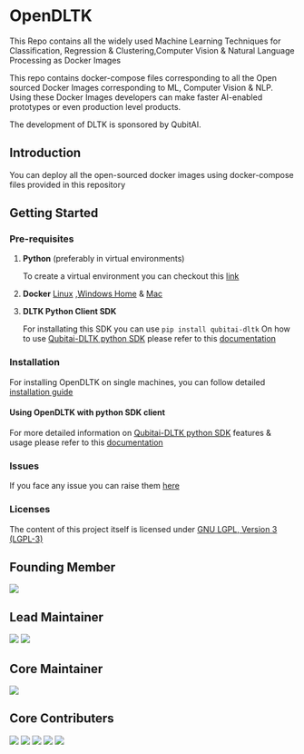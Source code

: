 # OpenDLTK


This Repo contains all the widely used Machine Learning Techniques for Classification, Regression & Clustering,Computer Vision & Natural Language Processing
as Docker Images

This repo contains docker-compose files corresponding to all the Open sourced Docker Images corresponding to ML, Computer Vision & NLP. 
Using these Docker Images developers can make faster AI-enabled prototypes or even production level products.

The development of DLTK is sponsored by QubitAI.

## Introduction 

You can deploy all the open-sourced docker images using docker-compose files provided in this repository  

## Getting Started

### Pre-requisites

1. **Python** (preferably in virtual environments)
   
   To create a virtual environment you can checkout this [link](https://docs.conda.io/projects/conda/en/latest/user-guide/tasks/manage-environments.html#creating-an-environment-with-commands)
2. **Docker**
    [Linux](https://docs.docker.com/engine/install/) ,[Windows Home](https://docs.docker.com/docker-for-windows/install-windows-home/) & [Mac](https://docs.docker.com/docker-for-mac/install/)


    
3. **DLTK Python Client SDK**

    For installating this SDK you can use `pip install qubitai-dltk`
    On how to use [Qubitai-DLTK python SDK](https://github.com/dltk-ai/qubitai-dltk) please refer to this [documentation]('https://docs.dltk.ai')

### Installation

For installing OpenDLTK on single machines, you can follow detailed [installation guide](https://docs.dltk.ai/getting_started/openDLTK_single_instance.html) 
    


#### Using OpenDLTK with python SDK client

For more detailed information on [Qubitai-DLTK python SDK](https://github.com/dltk-ai/qubitai-dltk) features & usage please refer to this [documentation](https://docs.dltk.ai)


### Issues
If you face any issue you can raise them [here](https://github.com/dltk-ai/open-source-containers/issues) 


### Licenses
The content of this project itself is licensed under [GNU LGPL, Version 3 (LGPL-3)](https://github.com/dltk-ai/dltkai-sdk/blob/master/python/LICENSE)


## Founding Member
[![](https://github.com/shreeramiyer.png?size=50)](https://github.com/shreeramiyer)

## Lead Maintainer
[![](https://github.com/GHub4Naveen.png?size=50)](https://github.com/GHub4Naveen)
[![](https://github.com/alamcta.png?size=50)](https://github.com/alamcta)

## Core Maintainer
[![](https://github.com/dltk-ai.png?size=50)](https://github.com/dltk-ai)
## Core Contributers 
[![](https://github.com/SivaramVeluri15.png?size=50)](https://github.com/SivaramVeluri15)
[![](https://github.com/vishnupeesapati.png?size=49)](https://github.com/vishnupeesapati)
[![](https://github.com/appareddyraja.png?size=50)](https://github.com/appareddyraja)
[![](https://github.com/kavyavelagapudi252.png?size=50)](https://github.com/kavyavelagapudi252)
[![](https://github.com/vivekkya.png?size=49)](https://github.com/vivekkya)
